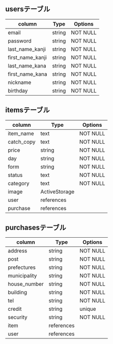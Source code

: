 ## usersテーブル
|column           |Type  |Options |
|-----------------|------|--------|
|email            |string|NOT NULL|
|password         |string|NOT NULL|
|last_name_kanji  |string|NOT NULL|
|first_name_kanji |string|NOT NULL|
|last_name_kana   |string|NOT NULL|
|first_name_kana  |string|NOT NULL|
|nickname         |string|NOT NULL|
|birthday         |string|NOT NULL|

## itemsテーブル
|column    |Type         |Options |
|----------|-------------|--------|
|item_name |text         |NOT NULL|
|catch_copy|text         |NOT NULL|
|price     |string       |NOT NULL|
|day       |string       |NOT NULL|
|form      |string       |NOT NULL|
|status    |text         |NOT NULL|
|category  |text         |NOT NULL|
|image     |ActiveStorage|        |
|user      |references   |        |
|purchase  |references   |        |

## purchasesテーブル
|column      |Type        |Options |
|------------|------------|--------|
|address     |string      |NOT NULL|
|post        |string      |NOT NULL|
|prefectures |string      |NOT NULL|
|municipality|string      |NOT NULL|
|house_number|string      |NOT NULL|
|building    |string      |NOT NULL|
|tel         |string      |NOT NULL|
|credit      |string      |unique  |
|security    |string      |NOT NULL|
|item        |references  |        |
|user        |references  |        |